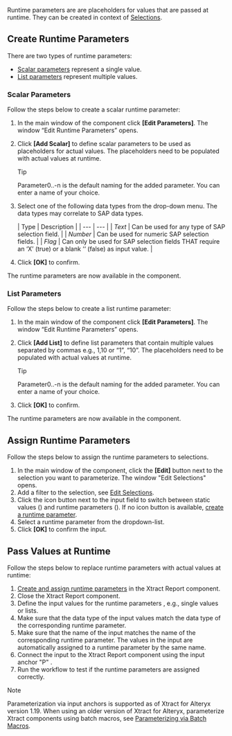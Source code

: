 Runtime parameters are are placeholders for values that are passed at runtime. They can be created in context of [Selections](../variants-and-selections/#edit-selections).

## Create Runtime Parameters

There are two types of runtime parameters:

- [Scalar parameters](#scalar-parameters) represent a single value.
- [List parameters](#list-parameters) represent multiple values.

### Scalar Parameters

Follow the steps below to create a scalar runtime parameter:

1. In the main window of the component click **[Edit Parameters]**. The window “Edit Runtime Parameters” opens.

1. Click **[Add Scalar]** to define scalar parameters to be used as placeholders for actual values. The placeholders need to be populated with actual values at runtime.

   Tip

   Parameter0..-n is the default naming for the added parameter. You can enter a name of your choice.

1. Select one of the following data types from the drop-down menu. The data types may correlate to SAP data types.

   | Type | Description | | --- | --- | | *Text* | Can be used for any type of SAP selection field. | | *Number* | Can be used for numeric SAP selection fields. | | *Flag* | Can only be used for SAP selection fields THAT require an ‘X’ (true) or a blank ‘‘ (false) as input value. |

1. Click **[OK]** to confirm.

The runtime parameters are now available in the component.

### List Parameters

Follow the steps below to create a list runtime parameter:

1. In the main window of the component click **[Edit Parameters]**. The window “Edit Runtime Parameters” opens.

1. Click **[Add List]** to define list parameters that contain multiple values separated by commas e.g., 1,10 or “1”, “10”. The placeholders need to be populated with actual values at runtime.

   Tip

   Parameter0..-n is the default naming for the added parameter. You can enter a name of your choice.

1. Click **[OK]** to confirm.

The runtime parameters are now available in the component.

## Assign Runtime Parameters

Follow the steps below to assign the runtime parameters to selections.

1. In the main window of the component, click the **[Edit]** button next to the selection you want to parameterize. The window "Edit Selections" opens.
1. Add a filter to the selection, see [Edit Selections](../variants-and-selections/#edit-selections).
1. Click the icon button next to the input field to switch between static values () and runtime parameters (). If no icon button is available, [create a runtime parameter](#create-runtime-parameters).
1. Select a runtime parameter from the dropdown-list.
1. Click **[OK]** to confirm the input.

## Pass Values at Runtime

Follow the steps below to replace runtime parameters with actual values at runtime:

1. [Create and assign runtime parameters](#create-runtime-parameters) in the Xtract Report component.
1. Close the Xtract Report component.
1. Define the input values for the runtime parameters , e.g., single values or lists.
1. Make sure that the data type of the input values match the data type of the corresponding runtime parameter.
1. Make sure that the name of the input matches the name of the corresponding runtime parameter. The values in the input are automatically assigned to a runtime parameter by the same name.
1. Connect the input to the Xtract Report component using the input anchor "P" .
1. Run the workflow to test if the runtime parameters are assigned correctly.

Note

Parameterization via input anchors is supported as of Xtract for Alteryx version 1.19. When using an older version of Xtract for Alteryx, parameterize Xtract components using batch macros, see [Parameterizing via Batch Macros](../../../knowledge-base/parameterization-via-batch-macros/).
